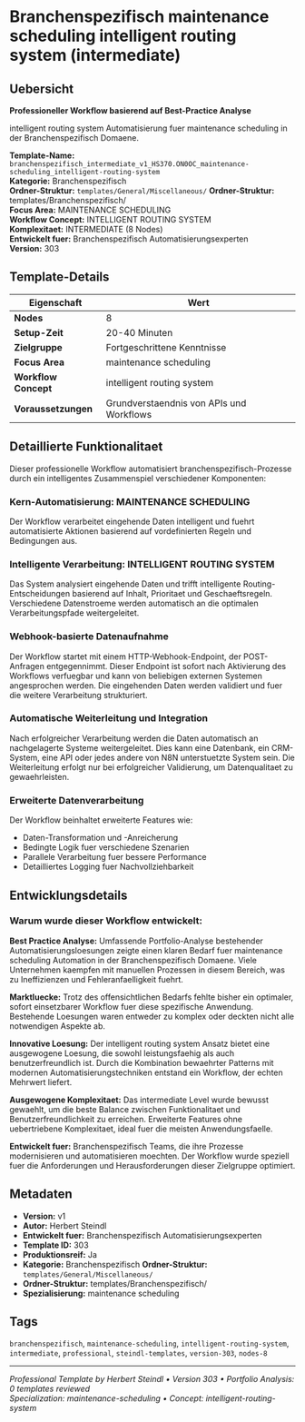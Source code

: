# Branchenspezifisch maintenance scheduling intelligent routing system (intermediate)

## Uebersicht

**Professioneller Workflow basierend auf Best-Practice Analyse**

intelligent routing system Automatisierung fuer maintenance scheduling in der Branchenspezifisch Domaene.

**Template-Name:** `branchenspezifisch_intermediate_v1_HS370.ON0OC_maintenance-scheduling_intelligent-routing-system`  
**Kategorie:** Branchenspezifisch  
**Ordner-Struktur:** `templates/General/Miscellaneous/`
**Ordner-Struktur:** templates/Branchenspezifisch/  
**Focus Area:** MAINTENANCE SCHEDULING  
**Workflow Concept:** INTELLIGENT ROUTING SYSTEM  
**Komplexitaet:** INTERMEDIATE (8 Nodes)  
**Entwickelt fuer:** Branchenspezifisch Automatisierungsexperten  
**Version:** 303

## Template-Details

| **Eigenschaft** | **Wert** |
|------------------|----------|
| **Nodes** | 8 |
| **Setup-Zeit** | 20-40 Minuten |
| **Zielgruppe** | Fortgeschrittene Kenntnisse |
| **Focus Area** | maintenance scheduling |
| **Workflow Concept** | intelligent routing system |
| **Voraussetzungen** | Grundverstaendnis von APIs und Workflows |

## Detaillierte Funktionalitaet

Dieser professionelle Workflow automatisiert branchenspezifisch-Prozesse durch ein intelligentes Zusammenspiel verschiedener Komponenten:

### Kern-Automatisierung: MAINTENANCE SCHEDULING
Der Workflow verarbeitet eingehende Daten intelligent und fuehrt automatisierte Aktionen basierend auf vordefinierten Regeln und Bedingungen aus.

### Intelligente Verarbeitung: INTELLIGENT ROUTING SYSTEM
Das System analysiert eingehende Daten und trifft intelligente Routing-Entscheidungen basierend auf Inhalt, Prioritaet und Geschaeftsregeln. Verschiedene Datenstroeme werden automatisch an die optimalen Verarbeitungspfade weitergeleitet.

### Webhook-basierte Datenaufnahme
Der Workflow startet mit einem HTTP-Webhook-Endpoint, der POST-Anfragen entgegennimmt. Dieser Endpoint ist sofort nach Aktivierung des Workflows verfuegbar und kann von beliebigen externen Systemen angesprochen werden. Die eingehenden Daten werden validiert und fuer die weitere Verarbeitung strukturiert.

### Automatische Weiterleitung und Integration
Nach erfolgreicher Verarbeitung werden die Daten automatisch an nachgelagerte Systeme weitergeleitet. Dies kann eine Datenbank, ein CRM-System, eine API oder jedes andere von N8N unterstuetzte System sein. Die Weiterleitung erfolgt nur bei erfolgreicher Validierung, um Datenqualitaet zu gewaehrleisten.

### Erweiterte Datenverarbeitung
Der Workflow beinhaltet erweiterte Features wie:
- Daten-Transformation und -Anreicherung
- Bedingte Logik fuer verschiedene Szenarien
- Parallele Verarbeitung fuer bessere Performance
- Detailliertes Logging fuer Nachvollziehbarkeit



## Entwicklungsdetails

### Warum wurde dieser Workflow entwickelt:

**Best Practice Analyse:** Umfassende Portfolio-Analyse bestehender Automatisierungsloesungen zeigte einen klaren Bedarf fuer maintenance scheduling Automation in der Branchenspezifisch Domaene. Viele Unternehmen kaempfen mit manuellen Prozessen in diesem Bereich, was zu Ineffizienzen und Fehleranfaelligkeit fuehrt.

**Marktluecke:** Trotz des offensichtlichen Bedarfs fehlte bisher ein optimaler, sofort einsetzbarer Workflow fuer diese spezifische Anwendung. Bestehende Loesungen waren entweder zu komplex oder deckten nicht alle notwendigen Aspekte ab.

**Innovative Loesung:** Der intelligent routing system Ansatz bietet eine ausgewogene Loesung, die sowohl leistungsfaehig als auch benutzerfreundlich ist. Durch die Kombination bewaehrter Patterns mit modernen Automatisierungstechniken entstand ein Workflow, der echten Mehrwert liefert.

**Ausgewogene Komplexitaet:** Das intermediate Level wurde bewusst gewaehlt, um die beste Balance zwischen Funktionalitaet und Benutzerfreundlichkeit zu erreichen. Erweiterte Features ohne uebertriebene Komplexitaet, ideal fuer die meisten Anwendungsfaelle.

**Entwickelt fuer:** Branchenspezifisch Teams, die ihre Prozesse modernisieren und automatisieren moechten. Der Workflow wurde speziell fuer die Anforderungen und Herausforderungen dieser Zielgruppe optimiert.

## Metadaten

- **Version:** v1
- **Autor:** Herbert Steindl
- **Entwickelt fuer:** Branchenspezifisch Automatisierungsexperten
- **Template ID:** 303
- **Produktionsreif:** Ja
- **Kategorie:** Branchenspezifisch
**Ordner-Struktur:** `templates/General/Miscellaneous/`
- **Ordner-Struktur:** templates/Branchenspezifisch/
- **Spezialisierung:** maintenance scheduling

## Tags

`branchenspezifisch`, `maintenance-scheduling`, `intelligent-routing-system`, `intermediate`, `professional`, `steindl-templates`, `version-303`, `nodes-8`

---

*Professional Template by Herbert Steindl • Version 303 • Portfolio Analysis: 0 templates reviewed*  
*Specialization: maintenance-scheduling • Concept: intelligent-routing-system*